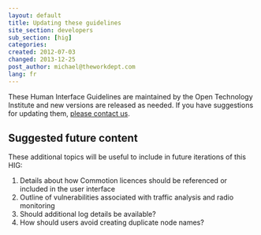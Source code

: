 ```yaml
---
layout: default
title: Updating these guidelines
site_section: developers
sub_section: [hig]
categories: 
created: 2012-07-03
changed: 2013-12-25
post_author: michael@theworkdept.com
lang: fr
---
```

  <p>These Human Interface Guidelines are maintained by the Open Technology Institute and new versions are released as needed. If you have suggestions for updating them, <a href="/contact">please contact us</a>.</p>

<h2>Suggested future content</h2>

<p>These additional topics will be useful to include in future iterations of this HIG:</p>

<ol>
	<li>Details about how Commotion licences should be referenced or included in the user interface</li>
	<li>Outline of vulnerabilities associated with traffic analysis and radio monitoring</li>
	<li>Should additional log details be available?</li>
	<li>How should users avoid creating duplicate node names?</li>
</ol>
 
